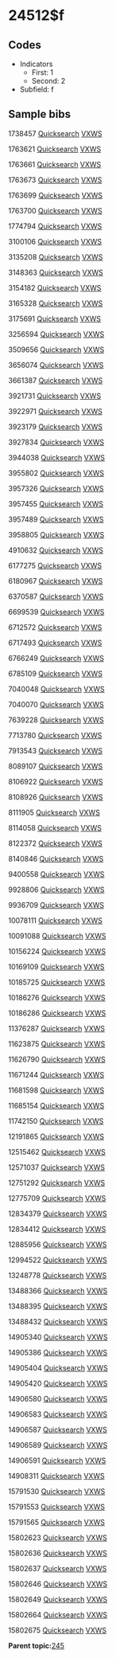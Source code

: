 # 24512$f

## Codes

-   Indicators
    -   First: 1
    -   Second: 2
-   Subfield: f

## Sample bibs

1738457 [Quicksearch](https://search.library.yale.edu/catalog/1738457) [VXWS](http://prodorbis.library.yale.edu:7014/vxws/GetHoldingsService?bibId=1738457)

1763621 [Quicksearch](https://search.library.yale.edu/catalog/1763621) [VXWS](http://prodorbis.library.yale.edu:7014/vxws/GetHoldingsService?bibId=1763621)

1763661 [Quicksearch](https://search.library.yale.edu/catalog/1763661) [VXWS](http://prodorbis.library.yale.edu:7014/vxws/GetHoldingsService?bibId=1763661)

1763673 [Quicksearch](https://search.library.yale.edu/catalog/1763673) [VXWS](http://prodorbis.library.yale.edu:7014/vxws/GetHoldingsService?bibId=1763673)

1763699 [Quicksearch](https://search.library.yale.edu/catalog/1763699) [VXWS](http://prodorbis.library.yale.edu:7014/vxws/GetHoldingsService?bibId=1763699)

1763700 [Quicksearch](https://search.library.yale.edu/catalog/1763700) [VXWS](http://prodorbis.library.yale.edu:7014/vxws/GetHoldingsService?bibId=1763700)

1774794 [Quicksearch](https://search.library.yale.edu/catalog/1774794) [VXWS](http://prodorbis.library.yale.edu:7014/vxws/GetHoldingsService?bibId=1774794)

3100106 [Quicksearch](https://search.library.yale.edu/catalog/3100106) [VXWS](http://prodorbis.library.yale.edu:7014/vxws/GetHoldingsService?bibId=3100106)

3135208 [Quicksearch](https://search.library.yale.edu/catalog/3135208) [VXWS](http://prodorbis.library.yale.edu:7014/vxws/GetHoldingsService?bibId=3135208)

3148363 [Quicksearch](https://search.library.yale.edu/catalog/3148363) [VXWS](http://prodorbis.library.yale.edu:7014/vxws/GetHoldingsService?bibId=3148363)

3154182 [Quicksearch](https://search.library.yale.edu/catalog/3154182) [VXWS](http://prodorbis.library.yale.edu:7014/vxws/GetHoldingsService?bibId=3154182)

3165328 [Quicksearch](https://search.library.yale.edu/catalog/3165328) [VXWS](http://prodorbis.library.yale.edu:7014/vxws/GetHoldingsService?bibId=3165328)

3175691 [Quicksearch](https://search.library.yale.edu/catalog/3175691) [VXWS](http://prodorbis.library.yale.edu:7014/vxws/GetHoldingsService?bibId=3175691)

3256594 [Quicksearch](https://search.library.yale.edu/catalog/3256594) [VXWS](http://prodorbis.library.yale.edu:7014/vxws/GetHoldingsService?bibId=3256594)

3509656 [Quicksearch](https://search.library.yale.edu/catalog/3509656) [VXWS](http://prodorbis.library.yale.edu:7014/vxws/GetHoldingsService?bibId=3509656)

3656074 [Quicksearch](https://search.library.yale.edu/catalog/3656074) [VXWS](http://prodorbis.library.yale.edu:7014/vxws/GetHoldingsService?bibId=3656074)

3661387 [Quicksearch](https://search.library.yale.edu/catalog/3661387) [VXWS](http://prodorbis.library.yale.edu:7014/vxws/GetHoldingsService?bibId=3661387)

3921731 [Quicksearch](https://search.library.yale.edu/catalog/3921731) [VXWS](http://prodorbis.library.yale.edu:7014/vxws/GetHoldingsService?bibId=3921731)

3922971 [Quicksearch](https://search.library.yale.edu/catalog/3922971) [VXWS](http://prodorbis.library.yale.edu:7014/vxws/GetHoldingsService?bibId=3922971)

3923179 [Quicksearch](https://search.library.yale.edu/catalog/3923179) [VXWS](http://prodorbis.library.yale.edu:7014/vxws/GetHoldingsService?bibId=3923179)

3927834 [Quicksearch](https://search.library.yale.edu/catalog/3927834) [VXWS](http://prodorbis.library.yale.edu:7014/vxws/GetHoldingsService?bibId=3927834)

3944038 [Quicksearch](https://search.library.yale.edu/catalog/3944038) [VXWS](http://prodorbis.library.yale.edu:7014/vxws/GetHoldingsService?bibId=3944038)

3955802 [Quicksearch](https://search.library.yale.edu/catalog/3955802) [VXWS](http://prodorbis.library.yale.edu:7014/vxws/GetHoldingsService?bibId=3955802)

3957326 [Quicksearch](https://search.library.yale.edu/catalog/3957326) [VXWS](http://prodorbis.library.yale.edu:7014/vxws/GetHoldingsService?bibId=3957326)

3957455 [Quicksearch](https://search.library.yale.edu/catalog/3957455) [VXWS](http://prodorbis.library.yale.edu:7014/vxws/GetHoldingsService?bibId=3957455)

3957489 [Quicksearch](https://search.library.yale.edu/catalog/3957489) [VXWS](http://prodorbis.library.yale.edu:7014/vxws/GetHoldingsService?bibId=3957489)

3958805 [Quicksearch](https://search.library.yale.edu/catalog/3958805) [VXWS](http://prodorbis.library.yale.edu:7014/vxws/GetHoldingsService?bibId=3958805)

4910632 [Quicksearch](https://search.library.yale.edu/catalog/4910632) [VXWS](http://prodorbis.library.yale.edu:7014/vxws/GetHoldingsService?bibId=4910632)

6177275 [Quicksearch](https://search.library.yale.edu/catalog/6177275) [VXWS](http://prodorbis.library.yale.edu:7014/vxws/GetHoldingsService?bibId=6177275)

6180967 [Quicksearch](https://search.library.yale.edu/catalog/6180967) [VXWS](http://prodorbis.library.yale.edu:7014/vxws/GetHoldingsService?bibId=6180967)

6370587 [Quicksearch](https://search.library.yale.edu/catalog/6370587) [VXWS](http://prodorbis.library.yale.edu:7014/vxws/GetHoldingsService?bibId=6370587)

6699539 [Quicksearch](https://search.library.yale.edu/catalog/6699539) [VXWS](http://prodorbis.library.yale.edu:7014/vxws/GetHoldingsService?bibId=6699539)

6712572 [Quicksearch](https://search.library.yale.edu/catalog/6712572) [VXWS](http://prodorbis.library.yale.edu:7014/vxws/GetHoldingsService?bibId=6712572)

6717493 [Quicksearch](https://search.library.yale.edu/catalog/6717493) [VXWS](http://prodorbis.library.yale.edu:7014/vxws/GetHoldingsService?bibId=6717493)

6766249 [Quicksearch](https://search.library.yale.edu/catalog/6766249) [VXWS](http://prodorbis.library.yale.edu:7014/vxws/GetHoldingsService?bibId=6766249)

6785109 [Quicksearch](https://search.library.yale.edu/catalog/6785109) [VXWS](http://prodorbis.library.yale.edu:7014/vxws/GetHoldingsService?bibId=6785109)

7040048 [Quicksearch](https://search.library.yale.edu/catalog/7040048) [VXWS](http://prodorbis.library.yale.edu:7014/vxws/GetHoldingsService?bibId=7040048)

7040070 [Quicksearch](https://search.library.yale.edu/catalog/7040070) [VXWS](http://prodorbis.library.yale.edu:7014/vxws/GetHoldingsService?bibId=7040070)

7639228 [Quicksearch](https://search.library.yale.edu/catalog/7639228) [VXWS](http://prodorbis.library.yale.edu:7014/vxws/GetHoldingsService?bibId=7639228)

7713780 [Quicksearch](https://search.library.yale.edu/catalog/7713780) [VXWS](http://prodorbis.library.yale.edu:7014/vxws/GetHoldingsService?bibId=7713780)

7913543 [Quicksearch](https://search.library.yale.edu/catalog/7913543) [VXWS](http://prodorbis.library.yale.edu:7014/vxws/GetHoldingsService?bibId=7913543)

8089107 [Quicksearch](https://search.library.yale.edu/catalog/8089107) [VXWS](http://prodorbis.library.yale.edu:7014/vxws/GetHoldingsService?bibId=8089107)

8106922 [Quicksearch](https://search.library.yale.edu/catalog/8106922) [VXWS](http://prodorbis.library.yale.edu:7014/vxws/GetHoldingsService?bibId=8106922)

8108926 [Quicksearch](https://search.library.yale.edu/catalog/8108926) [VXWS](http://prodorbis.library.yale.edu:7014/vxws/GetHoldingsService?bibId=8108926)

8111905 [Quicksearch](https://search.library.yale.edu/catalog/8111905) [VXWS](http://prodorbis.library.yale.edu:7014/vxws/GetHoldingsService?bibId=8111905)

8114058 [Quicksearch](https://search.library.yale.edu/catalog/8114058) [VXWS](http://prodorbis.library.yale.edu:7014/vxws/GetHoldingsService?bibId=8114058)

8122372 [Quicksearch](https://search.library.yale.edu/catalog/8122372) [VXWS](http://prodorbis.library.yale.edu:7014/vxws/GetHoldingsService?bibId=8122372)

8140846 [Quicksearch](https://search.library.yale.edu/catalog/8140846) [VXWS](http://prodorbis.library.yale.edu:7014/vxws/GetHoldingsService?bibId=8140846)

9400558 [Quicksearch](https://search.library.yale.edu/catalog/9400558) [VXWS](http://prodorbis.library.yale.edu:7014/vxws/GetHoldingsService?bibId=9400558)

9928806 [Quicksearch](https://search.library.yale.edu/catalog/9928806) [VXWS](http://prodorbis.library.yale.edu:7014/vxws/GetHoldingsService?bibId=9928806)

9936709 [Quicksearch](https://search.library.yale.edu/catalog/9936709) [VXWS](http://prodorbis.library.yale.edu:7014/vxws/GetHoldingsService?bibId=9936709)

10078111 [Quicksearch](https://search.library.yale.edu/catalog/10078111) [VXWS](http://prodorbis.library.yale.edu:7014/vxws/GetHoldingsService?bibId=10078111)

10091088 [Quicksearch](https://search.library.yale.edu/catalog/10091088) [VXWS](http://prodorbis.library.yale.edu:7014/vxws/GetHoldingsService?bibId=10091088)

10156224 [Quicksearch](https://search.library.yale.edu/catalog/10156224) [VXWS](http://prodorbis.library.yale.edu:7014/vxws/GetHoldingsService?bibId=10156224)

10169109 [Quicksearch](https://search.library.yale.edu/catalog/10169109) [VXWS](http://prodorbis.library.yale.edu:7014/vxws/GetHoldingsService?bibId=10169109)

10185725 [Quicksearch](https://search.library.yale.edu/catalog/10185725) [VXWS](http://prodorbis.library.yale.edu:7014/vxws/GetHoldingsService?bibId=10185725)

10186276 [Quicksearch](https://search.library.yale.edu/catalog/10186276) [VXWS](http://prodorbis.library.yale.edu:7014/vxws/GetHoldingsService?bibId=10186276)

10186286 [Quicksearch](https://search.library.yale.edu/catalog/10186286) [VXWS](http://prodorbis.library.yale.edu:7014/vxws/GetHoldingsService?bibId=10186286)

11376287 [Quicksearch](https://search.library.yale.edu/catalog/11376287) [VXWS](http://prodorbis.library.yale.edu:7014/vxws/GetHoldingsService?bibId=11376287)

11623875 [Quicksearch](https://search.library.yale.edu/catalog/11623875) [VXWS](http://prodorbis.library.yale.edu:7014/vxws/GetHoldingsService?bibId=11623875)

11626790 [Quicksearch](https://search.library.yale.edu/catalog/11626790) [VXWS](http://prodorbis.library.yale.edu:7014/vxws/GetHoldingsService?bibId=11626790)

11671244 [Quicksearch](https://search.library.yale.edu/catalog/11671244) [VXWS](http://prodorbis.library.yale.edu:7014/vxws/GetHoldingsService?bibId=11671244)

11681598 [Quicksearch](https://search.library.yale.edu/catalog/11681598) [VXWS](http://prodorbis.library.yale.edu:7014/vxws/GetHoldingsService?bibId=11681598)

11685154 [Quicksearch](https://search.library.yale.edu/catalog/11685154) [VXWS](http://prodorbis.library.yale.edu:7014/vxws/GetHoldingsService?bibId=11685154)

11742150 [Quicksearch](https://search.library.yale.edu/catalog/11742150) [VXWS](http://prodorbis.library.yale.edu:7014/vxws/GetHoldingsService?bibId=11742150)

12191865 [Quicksearch](https://search.library.yale.edu/catalog/12191865) [VXWS](http://prodorbis.library.yale.edu:7014/vxws/GetHoldingsService?bibId=12191865)

12515462 [Quicksearch](https://search.library.yale.edu/catalog/12515462) [VXWS](http://prodorbis.library.yale.edu:7014/vxws/GetHoldingsService?bibId=12515462)

12571037 [Quicksearch](https://search.library.yale.edu/catalog/12571037) [VXWS](http://prodorbis.library.yale.edu:7014/vxws/GetHoldingsService?bibId=12571037)

12751292 [Quicksearch](https://search.library.yale.edu/catalog/12751292) [VXWS](http://prodorbis.library.yale.edu:7014/vxws/GetHoldingsService?bibId=12751292)

12775709 [Quicksearch](https://search.library.yale.edu/catalog/12775709) [VXWS](http://prodorbis.library.yale.edu:7014/vxws/GetHoldingsService?bibId=12775709)

12834379 [Quicksearch](https://search.library.yale.edu/catalog/12834379) [VXWS](http://prodorbis.library.yale.edu:7014/vxws/GetHoldingsService?bibId=12834379)

12834412 [Quicksearch](https://search.library.yale.edu/catalog/12834412) [VXWS](http://prodorbis.library.yale.edu:7014/vxws/GetHoldingsService?bibId=12834412)

12885956 [Quicksearch](https://search.library.yale.edu/catalog/12885956) [VXWS](http://prodorbis.library.yale.edu:7014/vxws/GetHoldingsService?bibId=12885956)

12994522 [Quicksearch](https://search.library.yale.edu/catalog/12994522) [VXWS](http://prodorbis.library.yale.edu:7014/vxws/GetHoldingsService?bibId=12994522)

13248778 [Quicksearch](https://search.library.yale.edu/catalog/13248778) [VXWS](http://prodorbis.library.yale.edu:7014/vxws/GetHoldingsService?bibId=13248778)

13488366 [Quicksearch](https://search.library.yale.edu/catalog/13488366) [VXWS](http://prodorbis.library.yale.edu:7014/vxws/GetHoldingsService?bibId=13488366)

13488395 [Quicksearch](https://search.library.yale.edu/catalog/13488395) [VXWS](http://prodorbis.library.yale.edu:7014/vxws/GetHoldingsService?bibId=13488395)

13488432 [Quicksearch](https://search.library.yale.edu/catalog/13488432) [VXWS](http://prodorbis.library.yale.edu:7014/vxws/GetHoldingsService?bibId=13488432)

14905340 [Quicksearch](https://search.library.yale.edu/catalog/14905340) [VXWS](http://prodorbis.library.yale.edu:7014/vxws/GetHoldingsService?bibId=14905340)

14905386 [Quicksearch](https://search.library.yale.edu/catalog/14905386) [VXWS](http://prodorbis.library.yale.edu:7014/vxws/GetHoldingsService?bibId=14905386)

14905404 [Quicksearch](https://search.library.yale.edu/catalog/14905404) [VXWS](http://prodorbis.library.yale.edu:7014/vxws/GetHoldingsService?bibId=14905404)

14905420 [Quicksearch](https://search.library.yale.edu/catalog/14905420) [VXWS](http://prodorbis.library.yale.edu:7014/vxws/GetHoldingsService?bibId=14905420)

14906580 [Quicksearch](https://search.library.yale.edu/catalog/14906580) [VXWS](http://prodorbis.library.yale.edu:7014/vxws/GetHoldingsService?bibId=14906580)

14906583 [Quicksearch](https://search.library.yale.edu/catalog/14906583) [VXWS](http://prodorbis.library.yale.edu:7014/vxws/GetHoldingsService?bibId=14906583)

14906587 [Quicksearch](https://search.library.yale.edu/catalog/14906587) [VXWS](http://prodorbis.library.yale.edu:7014/vxws/GetHoldingsService?bibId=14906587)

14906589 [Quicksearch](https://search.library.yale.edu/catalog/14906589) [VXWS](http://prodorbis.library.yale.edu:7014/vxws/GetHoldingsService?bibId=14906589)

14906591 [Quicksearch](https://search.library.yale.edu/catalog/14906591) [VXWS](http://prodorbis.library.yale.edu:7014/vxws/GetHoldingsService?bibId=14906591)

14908311 [Quicksearch](https://search.library.yale.edu/catalog/14908311) [VXWS](http://prodorbis.library.yale.edu:7014/vxws/GetHoldingsService?bibId=14908311)

15791530 [Quicksearch](https://search.library.yale.edu/catalog/15791530) [VXWS](http://prodorbis.library.yale.edu:7014/vxws/GetHoldingsService?bibId=15791530)

15791553 [Quicksearch](https://search.library.yale.edu/catalog/15791553) [VXWS](http://prodorbis.library.yale.edu:7014/vxws/GetHoldingsService?bibId=15791553)

15791565 [Quicksearch](https://search.library.yale.edu/catalog/15791565) [VXWS](http://prodorbis.library.yale.edu:7014/vxws/GetHoldingsService?bibId=15791565)

15802623 [Quicksearch](https://search.library.yale.edu/catalog/15802623) [VXWS](http://prodorbis.library.yale.edu:7014/vxws/GetHoldingsService?bibId=15802623)

15802636 [Quicksearch](https://search.library.yale.edu/catalog/15802636) [VXWS](http://prodorbis.library.yale.edu:7014/vxws/GetHoldingsService?bibId=15802636)

15802637 [Quicksearch](https://search.library.yale.edu/catalog/15802637) [VXWS](http://prodorbis.library.yale.edu:7014/vxws/GetHoldingsService?bibId=15802637)

15802646 [Quicksearch](https://search.library.yale.edu/catalog/15802646) [VXWS](http://prodorbis.library.yale.edu:7014/vxws/GetHoldingsService?bibId=15802646)

15802649 [Quicksearch](https://search.library.yale.edu/catalog/15802649) [VXWS](http://prodorbis.library.yale.edu:7014/vxws/GetHoldingsService?bibId=15802649)

15802664 [Quicksearch](https://search.library.yale.edu/catalog/15802664) [VXWS](http://prodorbis.library.yale.edu:7014/vxws/GetHoldingsService?bibId=15802664)

15802675 [Quicksearch](https://search.library.yale.edu/catalog/15802675) [VXWS](http://prodorbis.library.yale.edu:7014/vxws/GetHoldingsService?bibId=15802675)

**Parent topic:**[245](../../tags/245/245.md)

